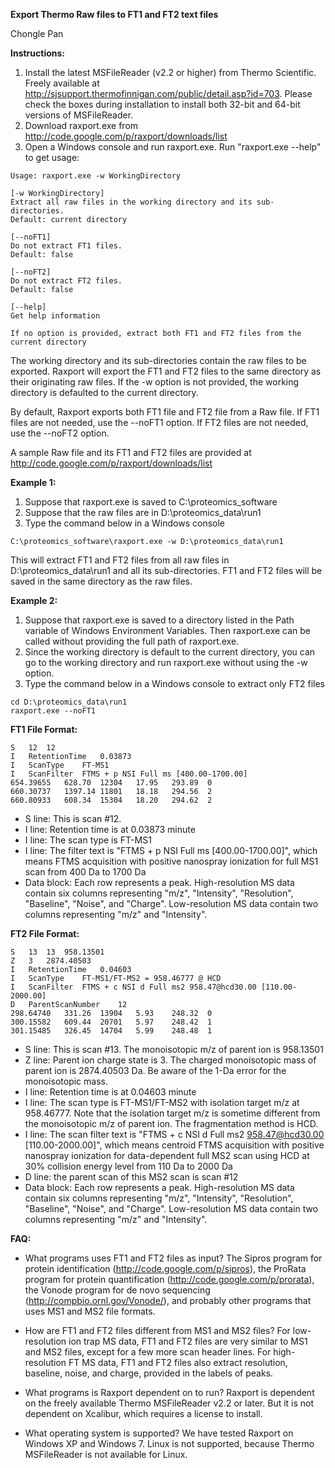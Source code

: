 **Export Thermo Raw files to FT1 and FT2 text files**

Chongle Pan

**Instructions:**
  1. Install the latest MSFileReader (v2.2 or higher) from Thermo Scientific. Freely available at http://sjsupport.thermofinnigan.com/public/detail.asp?id=703. Please check the boxes during installation to install both 32-bit and 64-bit versions of MSFileReader.
  1. Download raxport.exe from http://code.google.com/p/raxport/downloads/list
  1. Open a Windows console and run raxport.exe. Run "raxport.exe --help" to get usage:
```
Usage: raxport.exe -w WorkingDirectory

[-w WorkingDirectory]
Extract all raw files in the working directory and its sub-directories. 
Default: current directory

[--noFT1]
Do not extract FT1 files.
Default: false

[--noFT2]
Do not extract FT2 files.
Default: false

[--help]
Get help information

If no option is provided, extract both FT1 and FT2 files from the current directory
```

The working directory and its sub-directories contain the raw files to be exported. Raxport will export the FT1 and FT2 files to the same directory as their originating raw files. If the -w option is not provided, the working directory is defaulted to the current directory.

By default, Raxport exports both FT1 file and FT2 file from a Raw file. If FT1 files are not needed, use the --noFT1 option. If FT2 files are not needed, use the --noFT2 option.

A sample Raw file and its FT1 and FT2 files are provided at http://code.google.com/p/raxport/downloads/list

**Example 1:**
  1. Suppose that raxport.exe is saved to C:\proteomics\_software
  1. Suppose that the raw files are in D:\proteomics\_data\run1
  1. Type the command below in a Windows console
```
C:\proteomics_software\raxport.exe -w D:\proteomics_data\run1
```

This will extract FT1 and FT2 files from all raw files in D:\proteomics\_data\run1 and all its sub-directories. FT1 and FT2 files will be saved in the same directory as the raw files.

**Example 2:**
  1. Suppose that raxport.exe is saved to a directory listed in the Path variable of Windows Environment Variables. Then raxport.exe can be called without providing the full path of raxport.exe.
  1. Since the working directory is default to the current directory, you can go to the working directory and run raxport.exe without using the -w option.
  1. Type the command below in a Windows console to extract only FT2 files
```
cd D:\proteomics_data\run1
raxport.exe --noFT1
```

**FT1 File Format:**

```
S	12	12
I	RetentionTime	0.03873
I	ScanType	FT-MS1
I	ScanFilter	FTMS + p NSI Full ms [400.00-1700.00]
654.39655	628.70	12304	17.95	293.89	0
660.30737	1397.14	11801	18.18	294.56	2
660.80933	608.34	15304	18.20	294.62	2
```

  * S line: This is scan #12.
  * I line: Retention time is at 0.03873 minute
  * I line: The scan type is FT-MS1
  * I line: The filter text is "FTMS + p NSI Full ms [400.00-1700.00]", which means FTMS acquisition with positive nanospray ionization for full MS1 scan from 400 Da to 1700 Da
  * Data block: Each row represents a peak. High-resolution MS data contain six columns representing "m/z", "Intensity", "Resolution", "Baseline", "Noise", and "Charge". Low-resolution MS data contain two columns representing "m/z" and "Intensity".

**FT2 File Format:**

```
S	13	13	958.13501
Z	3	2874.40503
I	RetentionTime	0.04603
I	ScanType	FT-MS1/FT-MS2 = 958.46777 @ HCD
I	ScanFilter	FTMS + c NSI d Full ms2 958.47@hcd30.00 [110.00-2000.00]
D	ParentScanNumber	12
298.64740	331.26	13904	5.93	248.32	0
300.15582	609.44	20701	5.97	248.42	1
301.15485	326.45	14704	5.99	248.48	1
```

  * S line: This is scan #13. The monoisotopic m/z of parent ion is 958.13501
  * Z line: Parent ion charge state is 3. The charged monoisotopic mass of parent ion is 2874.40503 Da. Be aware of the 1-Da error for the monoisotopic mass.
  * I line: Retention time is at 0.04603 minute
  * I line: The scan type is FT-MS1/FT-MS2 with isolation target m/z at 958.46777. Note that the isolation target m/z is sometime different from the monoisotopic m/z of parent ion. The fragmentation method is HCD.
  * I line: The scan filter text is "FTMS + c NSI d Full ms2 958.47@hcd30.00 [110.00-2000.00]", which means centroid FTMS acquisition with positive nanospray ionization for data-dependent full MS2 scan using HCD at 30% collision energy level from 110 Da to 2000 Da
  * D line: the parent scan of this MS2 scan is scan #12
  * Data block: Each row represents a peak. High-resolution MS data contain six columns representing "m/z", "Intensity", "Resolution", "Baseline", "Noise", and "Charge". Low-resolution MS data contain two columns representing "m/z" and "Intensity".

**FAQ:**

  * What programs uses FT1 and FT2 files as input?
The Sipros program for protein identification (http://code.google.com/p/sipros), the ProRata program for protein quantification (http://code.google.com/p/prorata), the Vonode program for de novo sequencing (http://compbio.ornl.gov/Vonode/), and probably other programs that uses MS1 and MS2 file formats.

  * How are FT1 and FT2 files different from MS1 and MS2 files?
For low-resolution ion trap MS data, FT1 and FT2 files are very similar to MS1 and MS2 files, except for a few more scan header lines. For high-resolution FT MS data, FT1 and FT2 files also extract resolution, baseline, noise, and charge, provided in the labels of peaks.

  * What programs is Raxport dependent on to run?
Raxport is dependent on the freely available Thermo MSFileReader v2.2 or later. But it is not dependent on Xcalibur, which requires a license to install.

  * What operating system is supported?
We have tested Raxport on Windows XP and Windows 7. Linux is not supported, because Thermo MSFileReader is not available for Linux.


